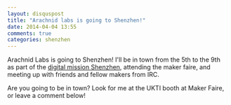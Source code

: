 ```yaml
---
layout: disquspost
title: "Arachnid labs is going to Shenzhen!"
date: 2014-04-04 13:55
comments: true
categories: shenzhen
---
```


Arachnid Labs is going to Shenzhen! I'll be in town from the 5th to the 9th as part of the [digital mission Shenzhen](http://chinwag.com/digitalmission/shenzhen14), attending the maker faire, and meeting up with friends and fellow makers from IRC.

Are you going to be in town? Look for me at the UKTI booth at Maker Faire, or leave a comment below!
